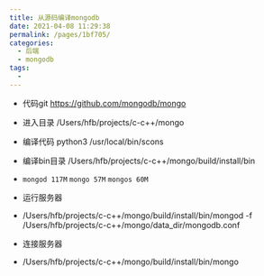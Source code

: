 ```yaml
---
title: 从源码编译mongodb
date: 2021-04-08 11:29:38
permalink: /pages/1bf705/
categories:
  - 后端
  - mongodb
tags:
  - 
---
```


* 代码git  	https://github.com/mongodb/mongo
* 进入目录  /Users/hfb/projects/c-c++/mongo
* 编译代码    python3 /usr/local/bin/scons
* 编译bin目录  /Users/hfb/projects/c-c++/mongo/build/install/bin  
* `mongod 117M` `mongo 57M` `mongos 60M`

* 运行服务器
* /Users/hfb/projects/c-c++/mongo/build/install/bin/mongod -f /Users/hfb/projects/c-c++/mongo/data_dir/mongodb.conf 
* 连接服务器
* /Users/hfb/projects/c-c++/mongo/build/install/bin/mongo




